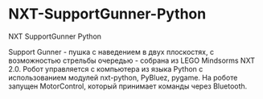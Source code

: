 # NXT-SupportGunner-Python
NXT SupportGunner Python

Support Gunner - пушка с наведением в двух плоскостях, с возможностью стрельбы очередью - собрана из LEGO Mindsorms NXT 2.0. Робот управляется с компьютера из языка Python с использованием модулей nxt-python, PyBluez, pygame. На роботе запущен MotorControl, который принимает команды через Bluetooth.
